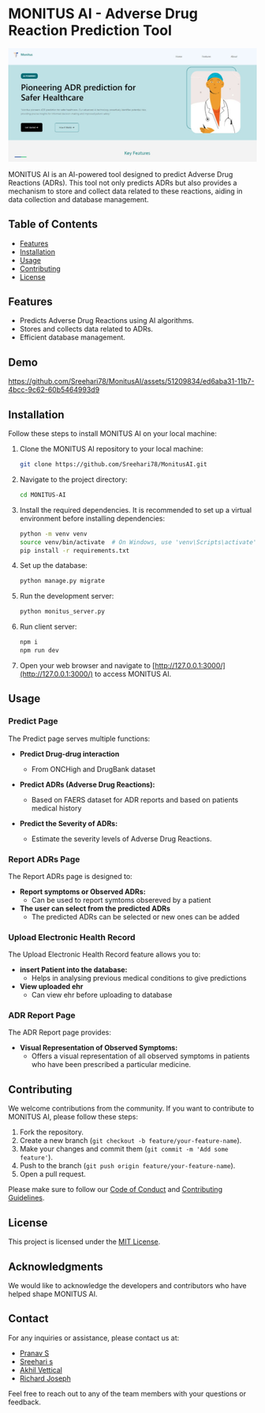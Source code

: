 # MONITUS AI - Adverse Drug Reaction Prediction Tool

![Banner Image](banner.jpg)

MONITUS AI is an AI-powered tool designed to predict Adverse Drug Reactions (ADRs). This tool not only predicts ADRs but also provides a mechanism to store and collect data related to these reactions, aiding in data collection and database management.

## Table of Contents

- [Features](#features)
- [Installation](#installation)
- [Usage](#usage)
- [Contributing](#contributing)
- [License](#license)

## Features

- Predicts Adverse Drug Reactions using AI algorithms.
- Stores and collects data related to ADRs.
- Efficient database management.

## Demo

https://github.com/Sreehari78/MonitusAI/assets/51209834/ed6aba31-11b7-4bcc-9c62-60b5464993d9




## Installation

Follow these steps to install MONITUS AI on your local machine:

1. Clone the MONITUS AI repository to your local machine:

   ```bash
   git clone https://github.com/Sreehari78/MonitusAI.git
   ```

2. Navigate to the project directory:

   ```bash
   cd MONITUS-AI
   ```

3. Install the required dependencies. It is recommended to set up a virtual environment before installing dependencies:

   ```bash
   python -m venv venv
   source venv/bin/activate  # On Windows, use 'venv\Scripts\activate'
   pip install -r requirements.txt
   ```

4. Set up the database:

   ```bash
   python manage.py migrate
   ```

5. Run the development server:

   ```bash
   python monitus_server.py
   ```

6. Run client server:

   ```bash
   npm i
   npm run dev
   ```

7. Open your web browser and navigate to [http://127.0.0.1:3000/](http://127.0.0.1:3000/) to access MONITUS AI.

## Usage

### Predict Page

The Predict page serves multiple functions:

- **Predict Drug-drug interaction**

  - From ONCHigh and DrugBank dataset

- **Predict ADRs (Adverse Drug Reactions):**

  - Based on FAERS dataset for ADR reports and based on patients medical history

- **Predict the Severity of ADRs:**
  - Estimate the severity levels of Adverse Drug Reactions.

### Report ADRs Page

The Report ADRs page is designed to:

- **Report symptoms or Observed ADRs:**
  - Can be used to report symtoms obsereved by a patient
- **The user can select from the predicted ADRs**
  - The predicted ADRs can be selected or new ones can be added

### Upload Electronic Health Record

The Upload Electronic Health Record feature allows you to:

- **insert Patient into the database:**
  - Helps in analysing previous medical conditions to give predictions
- **View uploaded ehr**
  - Can view ehr before uploading to database

### ADR Report Page

The ADR Report page provides:

- **Visual Representation of Observed Symptoms:**
  - Offers a visual representation of all observed symptoms in patients who have been prescribed a particular medicine.

## Contributing

We welcome contributions from the community. If you want to contribute to MONITUS AI, please follow these steps:

1. Fork the repository.
2. Create a new branch (`git checkout -b feature/your-feature-name`).
3. Make your changes and commit them (`git commit -m 'Add some feature'`).
4. Push to the branch (`git push origin feature/your-feature-name`).
5. Open a pull request.

Please make sure to follow our [Code of Conduct](CODE_OF_CONDUCT.md) and [Contributing Guidelines](CONTRIBUTING.md).

## License

This project is licensed under the [MIT License](LICENSE).

## Acknowledgments

We would like to acknowledge the developers and contributors who have helped shape MONITUS AI.

## Contact

For any inquiries or assistance, please contact us at:

- [Pranav S](mailto:pranavs13@gmail.com)
- [Sreehari s](mailto:sreehari1672000@gmail.com)
- [Akhil Vettical](mailto:akhilbinoyvettical@gmail.com)
- [Richard Joseph](mailto:richardj815165@gmail.com)

Feel free to reach out to any of the team members with your questions or feedback.

